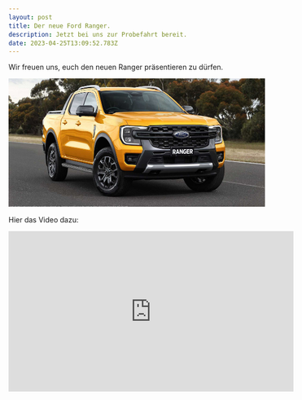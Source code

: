 ```yaml
---
layout: post
title: Der neue Ford Ranger.
description: Jetzt bei uns zur Probefahrt bereit.
date: 2023-04-25T13:09:52.783Z
---
```

Wir freuen uns, euch den neuen Ranger präsentieren zu dürfen.

![Ranger](/assets/uploads/2023-ranger.jpg "Der Ford Ranger im Autohaus Schnitzhofer in Abtenau.")

Hier das Video dazu:

<iframe width="560" height="315" src="https://www.youtube.com/embed/RzmT1a2gyt0" title="YouTube video player" frameborder="0" allow="accelerometer; autoplay; clipboard-write; encrypted-media; gyroscope; picture-in-picture; web-share" allowfullscreen></iframe>